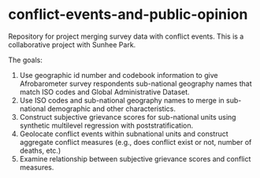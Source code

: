 # conflict-events-and-public-opinion
Repository for project merging survey data with conflict events. This is a collaborative project with Sunhee Park.

The goals:
1. Use geographic id number and codebook information to give Afrobarometer survey respondents sub-national geography names that match ISO codes and Global Administrative Dataset.
2. Use ISO codes and sub-national geography names to merge in sub-national demographic and other characteristics.
3. Construct subjective grievance scores for sub-national units using synthetic multilevel regression with poststratification.
4. Geolocate conflict events within subnational units and construct aggregate conflict measures (e.g., does conflict exist or not, number of deaths, etc.)
5. Examine relationship between subjective grievance scores and conflict measures.
